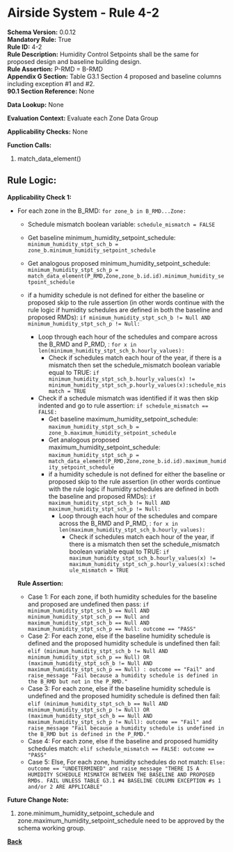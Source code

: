 # Airside System - Rule 4-2
**Schema Version:** 0.0.12  
**Mandatory Rule:** True  
**Rule ID:** 4-2  
**Rule Description:** Humidity Control Setpoints shall be the same for proposed design and baseline building design.  
**Rule Assertion:** P-RMD = B-RMD   
**Appendix G Section:** Table G3.1 Section 4 proposed and baseline columns including exception #1 and #2.      
**90.1 Section Reference:** None  

**Data Lookup:** None  


**Evaluation Context:** Evaluate each Zone Data Group

**Applicability Checks:** None

**Function Calls:**  
1. match_data_element()


## Rule Logic:  
**Applicability Check 1:**  
- For each zone in the B_RMD: `for zone_b in B_RMD...Zone:`
    - Schedule mismatch boolean variable: `schedule_mismatch = FALSE`
    - Get baseline minimum_humidity_setpoint_schedule: `minimum_humidity_stpt_sch_b = zone_b.minimum_humidity_setpoint_schedule`
    - Get analogous proposed minimum_humidity_setpoint_schedule: `minimum_humidity_stpt_sch_p = match_data_element(P_RMD,Zone,zone_b.id.id).minimum_humidity_setpoint_schedule`
    
    - if a humidity schedule is not defined for either the baseline or proposed skip to the rule assertion (in other words continue with the rule logic if humidity schedules are defined in both the baseline and proposed RMDs): `if minimum_humidity_stpt_sch_b != Null AND minimum_humidity_stpt_sch_p != Null:`
        - Loop through each hour of the schedules and compare across the B_RMD and P_RMD, : `for x in len(minimum_humidity_stpt_sch_b.hourly_values):`
            - Check if schedules match each hour of the year, if there is a mismatch then set the schedule_mismatch boolean variable equal to TRUE: `if minimum_humidity_stpt_sch_b.hourly_values(x) != minimum_humidity_stpt_sch_p.hourly_values(x):schedule_mismatch = TRUE`    
        - Check if a schedule mismatch was identified if it was then skip indented and go to rule assertion: `if schedule_mismatch == FALSE:`
            - Get baseline maximum_humidity_setpoint_schedule: `maximum_humidity_stpt_sch_b = zone_b.maximum_humidity_setpoint_schedule`
            - Get analogous proposed maximum_humidity_setpoint_schedule: `maximum_humidity_stpt_sch_p = match_data_element(P_RMD,Zone,zone_b.id.id).maximum_humidity_setpoint_schedule`
            - if a humidity schedule is not defined for either the baseline or proposed skip to the rule assertion (in other words continue with the rule logic if humidity schedules are defined in both the baseline and proposed RMDs): `if maximum_humidity_stpt_sch_b != Null AND maximum_humidity_stpt_sch_p != Null:`
                - Loop through each hour of the schedules and compare across the B_RMD and P_RMD, : `for x in len(maximum_humidity_stpt_sch_b.hourly_values):`
                    - Check if schedules match each hour of the year, if there is a mismatch then set the schedule_mismatch boolean variable equal to TRUE: `if maximum_humidity_stpt_sch_b.hourly_values(x) != maximum_humidity_stpt_sch_p.hourly_values(x):schedule_mismatch = TRUE`   
        
    **Rule Assertion:**  
    - Case 1: For each zone, if both humidity schedules for the baseline and proposed are undefined then pass: `if minimum_humidity_stpt_sch_b == Null AND minimum_humidity_stpt_sch_p == Null and maximum_humidity_stpt_sch_b == Null AND maximum_humidity_stpt_sch_p == Null: outcome == "PASS"`
    - Case 2: For each zone, else if the baseline humidity schedule is defined and the proposed humidity schedule is undefined then fail: `elif (minimum_humidity_stpt_sch_b != Null AND minimum_humidity_stpt_sch_p == Null) OR (maximum_humidity_stpt_sch_b != Null AND maximum_humidity_stpt_sch_p == Null) : outcome == "Fail" and raise_message "Fail because a humidity schedule is defined in the B_RMD but not in the P_RMD."`
    - Case 3: For each zone, else if the baseline humidity schedule is undefined and the proposed humidity schedule is defined then fail: `elif (minimum_humidity_stpt_sch_b == Null AND minimum_humidity_stpt_sch_p != Null) OR (maximum_humidity_stpt_sch_b == Null AND maximum_humidity_stpt_sch_p != Null): outcome == "Fail" and raise_message "Fail because a humidity schedule is undefined in the B_RMD but is defined in the P_RMD."`
    - Case 4: For each zone, else if the baseline and proposed humidity schedules match: `elif schedule_mismatch == FALSE: outcome == "PASS"`
    - Case 5: Else, For each zone, humidity schedules do not match: `Else: outcome == "UNDETERMINED" and raise_message "THERE IS A HUMIDITY SCHEDULE MISMATCH BETWEEN THE BASELINE AND PROPOSED RMDs. FAIL UNLESS TABLE G3.1 #4 BASELINE COLUMN EXCEPTION #s 1 and/or 2 ARE APPLICABLE"`  

**Future Change Note:**

  1. zone.minimum_humidity_setpoint_schedule and zone.maximum_humidity_setpoint_schedule need to be approved by the schema working group.

**[Back](_toc.md)**
